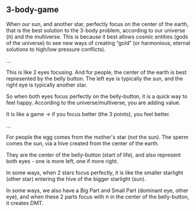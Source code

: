## 3-body-game

When our sun, and another star, perfectly focus on the center of the earth, that is the best solution to the 3-body problem, according to our universe (π) and the multiverse. This is because it best allows cosmic entities (gods of the universe) to see new ways of creating “gold” (or harmonious, eternal solutions to high/low pressure conflicts).

...

This is like 2 eyes focusing. And for people, the center of the earth is best represented by the belly button. The left eye is typically the sun, and the right eye is typically another star. 

So when both eyes focus perfectly on the belly-button, it is a quick way to feel happy. According to the universe/multiverse, you are adding value.

It is like a game -> if you focus better (the 3 points), you feel better.

...

For people the egg comes from the mother's star (not the sun). The sperm comes the sun, via a hive created from the center of the earth. 

They are the center of the belly-button (start of life), and also represent both eyes - one is more left, one if more right.

In some ways, when 2 stars focus perfectly, it is like the smaller starlight (other star) entering the hive of the bigger starlight (sun).

In some ways, we also have a Big Part and Small Part (dominant eye, other eye), and when these 2 parts focus with π in the center of the belly-button, it creates DMT. 